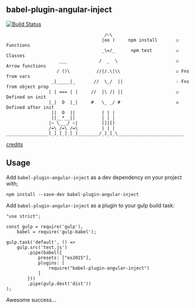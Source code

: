 ## babel-plugin-angular-inject
[![Build Status](https://travis-ci.org/raininglemons/babel-plugin-angular-inject.svg?branch=master)](https://travis-ci.org/raininglemons/babel-plugin-angular-inject)


                                         /~\
                                        |oo )     npm install       ☑ Functions
                                        _\=/_      npm test         ☑ Classes
                        ___            /  _  \                      ☑ Arrow functions
                       / ()\          //|/.\|\\                     ☑ Fns from vars
                     _|_____|_       //  \_/  ||                    - Fns from object prop
                    | | === | |     //  |\ /| ||                    ☑   Defined on init
                    |_|  O  |_|     #   \_ _/ #                     ☒   Defined after init
                     ||  O  ||          | | |
                     ||__*__||          | | |
                    |~ \___/ ~|         []|[]
                    /=\ /=\ /=\         | | |
    ________________[_]_[_]_[_]________/_]_[_\_________________________

[credits](http://www.asciimation.co.nz/)

Usage
-----

Add `babel-plugin-angular-inject` as a dev dependency on your project with;

    npm install --save-dev babel-plugin-angular-inject

Add `babel-plugin-angular-inject` as a plugin to your gulp build task:


    "use strict";

    const gulp = require('gulp'),
        babel = require('gulp-babel');

    gulp.task('default', () =>
        gulp.src('test.js')
            .pipe(babel({
                presets: ["es2015"],
                plugins: [
                    require("babel-plugin-angular-inject")
                ]
            }))
            .pipe(gulp.dest('dist'))
    );

Awesome success...